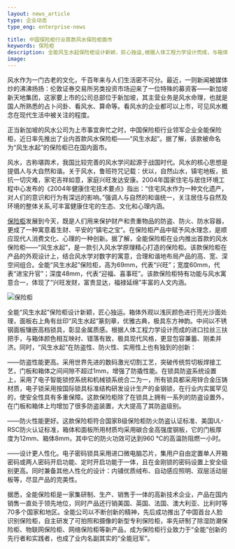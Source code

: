 ```yaml
---
layout: news_article
type: 企业动态
type_eng: enterprise-news

title: 中国保险柜行业首款风水保险柜面市
keywords: 保险柜
description: 全能风生水起保险柜设计新颖，匠心独运,根据人体工程力学设计而成，与箱体颜色相互映衬、错落有致，极具现代风格，更显包容兼蓄、刚柔并济。
image: 
---
```

风水作为一门古老的文化，千百年来与人们生活密不可分。最近，一则新闻被媒体炒的沸沸扬扬：伦敦证券交易所另类投资市场迎来了一位特殊的募资客——新加坡新天地集团，这家要上市的公司总部位于新加坡，其主营业务是风水命理，也就是国人所熟悉的占卜问卦、看风水、算命等。看风水的企业都可以上市，可见风水概念在现代生活中被关注的程度。

正当新加坡的风水公司为上市事宜奔忙之时，中国保险柜行业领军企业全能保险柜，近日率先推出了业内首款风水保险柜——“风生水起”。据了解，该款被命名为“风生水起”的保险柜已在国内面市。

风水，古称堪舆术，我国比较完善的风水学问起源于战国时代。风水的核心思想是提倡人与大自然和谐。关于风水，鲁班符咒记载：伏以，自然山水，镇宅地板，抵抗一切灾难，家宅吉祥如意，家庭兴旺发达安康。2004年国家住宅与居住环境工程中心发布的《2004年健康住宅技术要点》指出：“住宅风水作为一种文化遗产，对人们的意识和行为有深远的影响。”强调人与自然的和谐统一，关注居住与自然及环境的整体关系,可丰富健康住宅的生态、文化和心理内涵。

[保险柜](http://www.qnnsafe.com/)发展到今天，既是人们用来保护财产和贵重物品的防盗、防火、防水容器，更成了一种寓意着生财、平安的“镇宅之宝”。在保险柜产品中赋予风水理念，是顺应现代人消费文化、心理的一种创新。据了解，全能保险柜在业内推出首款的风水保险柜——“风生水起”，是一款引入风水学原理精心打造的保险柜。该款保险柜在产品的外观设计上，结合风水学对数字的寓意，合理和谐地布局产品的高、宽、深空间组合。全能“风生水起”保险柜，高为69mm，代表“兴旺”；宽度60mm，代表“进宝升官”；深度48mm，代表“迎福、喜事旺”。该款保险柜特有功能与风水寓意合一，体现了“兴旺发财，富贵显达，福禄延绵”丰富的人文内涵。

![保险柜](http://www.qnnsafe.com/image-news/id036701.jpg)

全能“风生水起”保险柜设计新颖，匠心独运。箱体外观以浅灰颜色进行亮光沙面处理，面板右上角有丝印“风生水起”篆刻章，优雅古典，极具东方神韵。中间以不锈钢面板镶嵌高档锁具，彰显金属质感。根据人体工程力学设计而成的进口拉丝三扶把手，与箱体颜色相互映衬、错落有致，极具现代风格，更显包容兼蓄、刚柔并济。同时，“风生水起”在防盗性、防火性、实用性上也有独到的创新：

——防盗性能更高。采用世界先进的数码激光切割工艺，突破传统剪切板焊接工艺，门板和箱体之间间隙不超过1mm，增强了防撬性能。在锁具防盗系统设置上，采用了电子智能锁控系统和机械锁系统合二为一，所有锁具都采用锌合金压铸材质，电子锁采用按国际锁具标准结构研发设计生产的金钢锁，在行业内实属罕见的，使安全性具有多重保障。这款保险柜除了在锁具上拥有一系列的防盗设置外，在门板和箱体上均增加了很多防盗装置，大大提高了其防盗级别。

——防火性能更好。这款保险柜符合国家B级保险柜防火防盗认证标准、美国UL-RSC防火认证标准，箱体和面板所用材质均采用碳合金高强度钢板，它的门板厚度为12mm、箱体8mm，其中它的防火功效可达到960 ℃的高温防阻燃一小时。

——设计更人性化。电子密码锁具采用进口微电脑芯片，集用户自由定置单人开箱密码或两人密码开启功能、定时开启功能于一体，且在金刚锁的密码设置上安全级别更高。同时兼备其他人性化的设计：内铺优质绒布、自动感应照明、双层活动层板等，尽显产品的完美性。

据悉，全能保险柜是一家集研制、生产、销售于一体的高新技术企业，产品在国内销售一直处于领先地位，同时产品还行销美国、英国、法国、澳大利亚、比利时等70多个国家和地区。全能公司以不断创新的精神，先后成功推出了中国首台人脸识别保险柜，自主研发了可拍照和摄像的新型专利保险柜，率先研制了除湿防潮保险柜、物联网保险柜、网络保险柜等新产品，成为保险柜行业致力于“全能”创新的先行者和实践者，也成了业内名副其实的“全能冠军”。
